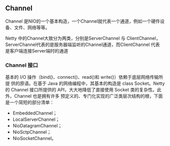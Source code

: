## Channel

Channel 是NIO的一个基本构造，一个Channel就代表一个通道，例如一个硬件设备、文件、网络等等。

Netty 中的Channel大致分为两类，分别是ServerChannel 与 ClientChannel，ServerChannel代表的是服务器端监听的Channel通道，而ClientChannel 代表 是客户端连接Server端时的通道

### Channel 接口

基本的 I/O 操作（bind()、connect()、read()和 write()）依赖于底层网络传输所提 供的原语。在基于 Java 的网络编程中，其基本的构造是 class Socket。Netty 的 Channel 接口所提供的 API，大大地降低了直接使用 Socket 类的复杂性。此外，Channel 也是拥有许多 预定义的、专门化实现的广泛类层次结构的根，下面是一个简短的部分清单： 

-  EmbeddedChannel； 
-  LocalServerChannel； 
-  NioDatagramChannel； 
-  NioSctpChannel； 
-  NioSocketChannel。